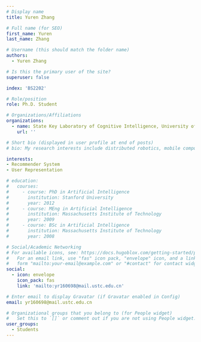 ```yaml
---
# Display name
title: Yuren Zhang

# Full name (for SEO)
first_name: Yuren
last_name: Zhang

# Username (this should match the folder name)
authors:
  - Yuren Zhang

# Is this the primary user of the site?
superuser: false

index: 'BS2202'

# Role/position
role: Ph.D. Student

# Organizations/Affiliations
organizations:
  - name: State Key Laboratory of Cognitive Intelligence, University of Science and Technology of China
    url: ''

# Short bio (displayed in user profile at end of posts)
# bio: My research interests include distributed robotics, mobile computing and programmable matter.

interests:
- Recommender System
- User Representation

# education:
#   courses:
#     - course: PhD in Artificial Intelligence
#       institution: Stanford University
#       year: 2012
#     - course: MEng in Artificial Intelligence
#       institution: Massachusetts Institute of Technology
#       year: 2009
#     - course: BSc in Artificial Intelligence
#       institution: Massachusetts Institute of Technology
#       year: 2008

# Social/Academic Networking
# For available icons, see: https://docs.hugoblox.com/getting-started/page-builder/#icons
#   For an email link, use "fas" icon pack, "envelope" icon, and a link in the
#   form "mailto:your-email@example.com" or "#contact" for contact widget.
social:
  - icon: envelope
    icon_pack: fas
    link: 'mailto:yr160698@mail.ustc.edu.cn'

# Enter email to display Gravatar (if Gravatar enabled in Config)
email: yr160698@mail.ustc.edu.cn

# Organizational groups that you belong to (for People widget)
#   Set this to `[]` or comment out if you are not using People widget.
user_groups:
  - Students
---
```


